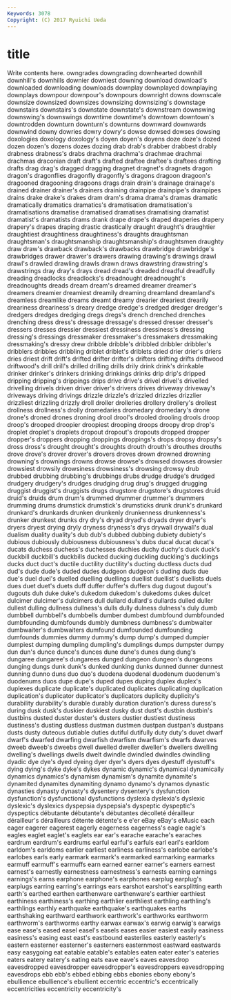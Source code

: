 ```yaml
---
Keywords: 3078 
Copyright: (C) 2017 Ryuichi Ueda
---
```


# title

Write contents here.
owngrades downgrading downhearted downhill downhill's downhills downier downiest downing download
download's downloaded downloading downloads downplay downplayed downplaying downplays downpour downpour's
downpours downright downs downscale downsize downsized downsizes downsizing downsizing's downstage
downstairs downstairs's downstate downstate's downstream downswing downswing's downswings downtime downtime's
downtown downtown's downtrodden downturn downturn's downturns downward downwards downwind downy
dowries dowry dowry's dowse dowsed dowses dowsing doxologies doxology doxology's
doyen doyen's doyens doze doze's dozed dozen dozen's dozens dozes
dozing drab drab's drabber drabbest drably drabness drabness's drabs drachma
drachma's drachmae drachmai drachmas draconian draft draft's drafted draftee draftee's
draftees drafting drafts drag drag's dragged dragging dragnet dragnet's dragnets
dragon dragon's dragonflies dragonfly dragonfly's dragons dragoon dragoon's dragooned dragooning
dragoons drags drain drain's drainage drainage's drained drainer drainer's drainers
draining drainpipe drainpipe's drainpipes drains drake drake's drakes dram dram's
drama drama's dramas dramatic dramatically dramatics dramatics's dramatisation dramatisation's dramatisations
dramatise dramatised dramatises dramatising dramatist dramatist's dramatists drams drank drape
drape's draped draperies drapery drapery's drapes draping drastic drastically draught
draught's draughtier draughtiest draughtiness draughtiness's draughts draughtsman draughtsman's draughtsmanship draughtsmanship's
draughtsmen draughty draw draw's drawback drawback's drawbacks drawbridge drawbridge's drawbridges
drawer drawer's drawers drawing drawing's drawings drawl drawl's drawled drawling
drawls drawn draws drawstring drawstring's drawstrings dray dray's drays dread
dread's dreaded dreadful dreadfully dreading dreadlocks dreadlocks's dreadnought dreadnought's dreadnoughts
dreads dream dream's dreamed dreamer dreamer's dreamers dreamier dreamiest dreamily
dreaming dreamland dreamland's dreamless dreamlike dreams dreamt dreamy drearier dreariest
drearily dreariness dreariness's dreary dredge dredge's dredged dredger dredger's dredgers
dredges dredging dregs dregs's drench drenched drenches drenching dress dress's
dressage dressage's dressed dresser dresser's dressers dresses dressier dressiest dressiness
dressiness's dressing dressing's dressings dressmaker dressmaker's dressmakers dressmaking dressmaking's dressy
drew dribble dribble's dribbled dribbler dribbler's dribblers dribbles dribbling driblet
driblet's driblets dried drier drier's driers dries driest drift drift's
drifted drifter drifter's drifters drifting drifts driftwood driftwood's drill drill's
drilled drilling drills drily drink drink's drinkable drinker drinker's drinkers
drinking drinkings drinks drip drip's dripped dripping dripping's drippings drips
drive drive's drivel drivel's drivelled drivelling drivels driven driver driver's
drivers drives driveway driveway's driveways driving drivings drizzle drizzle's drizzled
drizzles drizzlier drizzliest drizzling drizzly droll droller drolleries drollery drollery's
drollest drollness drollness's drolly dromedaries dromedary dromedary's drone drone's droned
drones droning drool drool's drooled drooling drools droop droop's drooped
droopier droopiest drooping droops droopy drop drop's droplet droplet's droplets
dropout dropout's dropouts dropped dropper dropper's droppers dropping droppings droppings's
drops dropsy dropsy's dross dross's drought drought's droughts drouth drouth's
drouthes drouths drove drove's drover drover's drovers droves drown drowned
drowning drowning's drownings drowns drowse drowse's drowsed drowses drowsier drowsiest
drowsily drowsiness drowsiness's drowsing drowsy drub drubbed drubbing drubbing's drubbings
drubs drudge drudge's drudged drudgery drudgery's drudges drudging drug drug's
drugged drugging druggist druggist's druggists drugs drugstore drugstore's drugstores druid
druid's druids drum drum's drummed drummer drummer's drummers drumming drums
drumstick drumstick's drumsticks drunk drunk's drunkard drunkard's drunkards drunken drunkenly
drunkenness drunkenness's drunker drunkest drunks dry dry's dryad dryad's dryads
dryer dryer's dryers dryest drying dryly dryness dryness's drys drywall
drywall's dual dualism duality duality's dub dub's dubbed dubbing dubiety
dubiety's dubious dubiously dubiousness dubiousness's dubs ducal ducat ducat's ducats
duchess duchess's duchesses duchies duchy duchy's duck duck's duckbill duckbill's
duckbills ducked ducking duckling duckling's ducklings ducks duct duct's ductile
ductility ductility's ducting ductless ducts dud dud's dude dude's duded
dudes dudgeon dudgeon's duding duds due due's duel duel's duelled
duelling duellings duellist duellist's duellists duels dues duet duet's duets
duff duffer duffer's duffers dug dugout dugout's dugouts duh duke
duke's dukedom dukedom's dukedoms dukes dulcet dulcimer dulcimer's dulcimers dull
dullard dullard's dullards dulled duller dullest dulling dullness dullness's dulls
dully dulness dulness's duly dumb dumbbell dumbbell's dumbbells dumber dumbest
dumbfound dumbfounded dumbfounding dumbfounds dumbly dumbness dumbness's dumbwaiter dumbwaiter's dumbwaiters
dumfound dumfounded dumfounding dumfounds dummies dummy dummy's dump dump's dumped
dumpier dumpiest dumping dumpling dumpling's dumplings dumps dumpster dumpy dun
dun's dunce dunce's dunces dune dune's dunes dung dung's dungaree
dungaree's dungarees dunged dungeon dungeon's dungeons dunging dungs dunk dunk's
dunked dunking dunks dunned dunner dunnest dunning dunno duns duo
duo's duodena duodenal duodenum duodenum's duodenums duos dupe dupe's duped
dupes duping duplex duplex's duplexes duplicate duplicate's duplicated duplicates duplicating
duplication duplication's duplicator duplicator's duplicators duplicity duplicity's durability durability's durable
durably duration duration's duress duress's during dusk dusk's duskier duskiest
dusky dust dust's dustbin dustbin's dustbins dusted duster duster's dusters
dustier dustiest dustiness dustiness's dusting dustless dustman dustmen dustpan dustpan's
dustpans dusts dusty duteous dutiable duties dutiful dutifully duty duty's
duvet dwarf dwarf's dwarfed dwarfing dwarfish dwarfism dwarfism's dwarfs dwarves
dweeb dweeb's dweebs dwell dwelled dweller dweller's dwellers dwelling dwelling's
dwellings dwells dwelt dwindle dwindled dwindles dwindling dyadic dye dye's
dyed dyeing dyer dyer's dyers dyes dyestuff dyestuff's dying dying's
dyke dyke's dykes dynamic dynamic's dynamical dynamically dynamics dynamics's dynamism
dynamism's dynamite dynamite's dynamited dynamites dynamiting dynamo dynamo's dynamos dynastic
dynasties dynasty dynasty's dysentery dysentery's dysfunction dysfunction's dysfunctional dysfunctions dyslexia
dyslexia's dyslexic dyslexic's dyslexics dyspepsia dyspepsia's dyspeptic dyspeptic's dyspeptics débutante
débutante's débutantes décolleté dérailleur dérailleur's dérailleurs détente détente's e e'er
eBay eBay's eMusic each eager eagerer eagerest eagerly eagerness eagerness's
eagle eagle's eagles eaglet eaglet's eaglets ear ear's earache earache's
earaches eardrum eardrum's eardrums earful earful's earfuls earl earl's earldom
earldom's earldoms earlier earliest earliness earliness's earlobe earlobe's earlobes earls
early earmark earmark's earmarked earmarking earmarks earmuff earmuff's earmuffs earn
earned earner earner's earners earnest earnest's earnestly earnestness earnestness's earnests
earning earnings earnings's earns earphone earphone's earphones earplug earplug's earplugs
earring earring's earrings ears earshot earshot's earsplitting earth earth's earthed
earthen earthenware earthenware's earthier earthiest earthiness earthiness's earthing earthlier earthliest
earthling earthling's earthlings earthly earthquake earthquake's earthquakes earths earthshaking earthward
earthwork earthwork's earthworks earthworm earthworm's earthworms earthy earwax earwax's earwig
earwig's earwigs ease ease's eased easel easel's easels eases easier
easiest easily easiness easiness's easing east east's eastbound easterlies easterly
easterly's eastern easterner easterner's easterners easternmost eastward eastwards easy easygoing
eat eatable eatable's eatables eaten eater eater's eateries eaters eatery
eatery's eating eats eave eave's eaves eavesdrop eavesdropped eavesdropper eavesdropper's
eavesdroppers eavesdropping eavesdrops ebb ebb's ebbed ebbing ebbs ebonies ebony
ebony's ebullience ebullience's ebullient eccentric eccentric's eccentrically eccentricities eccentricity eccentricity's
